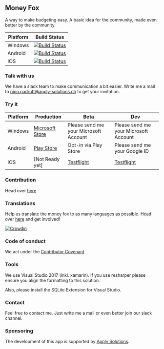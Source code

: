 ## Money Fox
A way to make budgeting easy. A basic idea for the community, made even better by the community.

| Platform        | Build Status           |
| ------------- |-------------|
| Windows | [![Build Status](https://applysolutions.visualstudio.com/_apis/public/build/definitions/c60b7e5c-4e3f-4700-bc8b-f553b789ae5b/6/badge)](https://applysolutions.visualstudio.com/MoneyFox/_build/index?context=mine&path=%5C&definitionId=6&_a=completed)|
| Android | [![Build Status](https://applysolutions.visualstudio.com/_apis/public/build/definitions/c60b7e5c-4e3f-4700-bc8b-f553b789ae5b/3/badge)](https://applysolutions.visualstudio.com/MoneyFox/_build/index?context=mine&path=%5C&definitionId=3&_a=completed)|
| IOS | [![Build Status](https://applysolutions.visualstudio.com/_apis/public/build/definitions/c60b7e5c-4e3f-4700-bc8b-f553b789ae5b/8/badge)](https://applysolutions.visualstudio.com/MoneyFox/_build/index?context=allDefinitions&path=%5C&definitionId=8&_a=completed)|

### Talk with us
We have a slack team to make communication a bit easier. Write me a mail to nino.padrutt@apply-solutions.ch to get your invitation.

### Try it

| Platform        | Production         |Beta |Dev|
| ------------- |-------------|-------------|-------------|
|Windows|[Microsoft Store](https://www.microsoft.com/store/apps/9nblggh6ck9d)| Please send me your Microsoft Account | Please send me your Microsoft Account|
|Android|[Play Store](https://play.google.com/store/apps/details?id=com.applysolutions.moneyfox) | Opt-in via Play Store | Please send me your Google ID|
|IOS | [Not Ready yet]| [Testflight](https://testflight.apple.com/join/ycYtjupl) |[Testflight](https://testflight.apple.com/join/3RO75JDs)|

### Contribution

Head over [here](https://github.com/MoneyFox/MoneyFox/blob/master/CONTRIBUTING.md)

### Translations

Help us translate the money fox to as many languages as possible. Head over [here](https://crowdin.com/project/money-fox) and get involved!

[![Crowdin](https://d322cqt584bo4o.cloudfront.net/money-fox/localized.svg)](https://crowdin.com/project/money-fox)

### Code of conduct
We act under the [Contributor Covenant](https://github.com/MoneyFox/MoneyFox/blob/master/CODE_OF_CONDUCT.md)

### Tools
We use Visual Studio 2017 (inkl. xamarin). If you use resharper please ensure you align the formatting to this solution.

Also, please install the SQLite Extension for Visual Studio.

### Contact
Feel free to contact me. Just write me a mail or even better join our slack channel.

### Sponsoring
The development of this app is supported by [Apply Solutions](http://www.apply-solutions.ch/).

